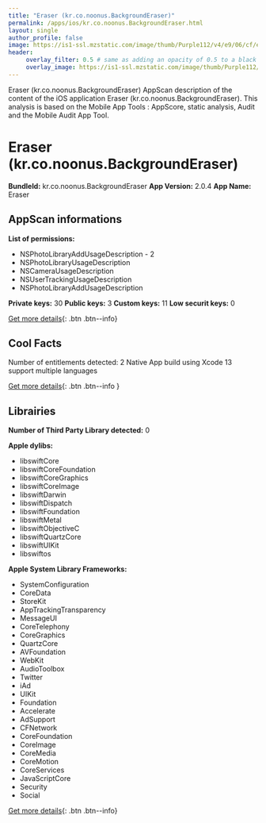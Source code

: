 ```yaml
---
title: "Eraser (kr.co.noonus.BackgroundEraser)"
permalink: /apps/ios/kr.co.noonus.BackgroundEraser.html
layout: single
author_profile: false
image: https://is1-ssl.mzstatic.com/image/thumb/Purple112/v4/e9/06/cf/e906cf11-161e-8ca2-add8-112e4e673da1/AppIcon-0-0-1x_U007emarketing-0-0-0-6-0-0-sRGB-0-0-0-GLES2_U002c0-512MB-85-220-0-0.png/512x512bb.jpg
header: 
     overlay_filter: 0.5 # same as adding an opacity of 0.5 to a black background
     overlay_image: https://is1-ssl.mzstatic.com/image/thumb/Purple112/v4/e9/06/cf/e906cf11-161e-8ca2-add8-112e4e673da1/AppIcon-0-0-1x_U007emarketing-0-0-0-6-0-0-sRGB-0-0-0-GLES2_U002c0-512MB-85-220-0-0.png/512x512bb.jpg
---
```

Eraser (kr.co.noonus.BackgroundEraser) AppScan description of the content of the iOS application Eraser (kr.co.noonus.BackgroundEraser). This analysis is based on the Mobile App Tools : AppScore, static analysis, Audit and the Mobile Audit App Tool.

# Eraser (kr.co.noonus.BackgroundEraser)

**BundleId:** kr.co.noonus.BackgroundEraser
**App Version:** 2.0.4
**App Name:** Eraser


## AppScan informations 

**List of permissions:** 
- NSPhotoLibraryAddUsageDescription - 2
- NSPhotoLibraryUsageDescription
- NSCameraUsageDescription
- NSUserTrackingUsageDescription
- NSPhotoLibraryAddUsageDescription
  
  
**Private keys:** 30
**Public keys:** 3
**Custom keys:** 11
**Low securit keys:** 0
  
[Get more details](/pricing.html){: .btn .btn--info}

## Cool Facts

Number of entitlements detected: 2
Native App
build using Xcode 13
support multiple languages
  
[Get more details](/pricing.html){: .btn .btn--info }

## Librairies 
**Number of Third Party Library detected:** 0


**Apple dylibs:**
- libswiftCore
- libswiftCoreFoundation
- libswiftCoreGraphics
- libswiftCoreImage
- libswiftDarwin
- libswiftDispatch
- libswiftFoundation
- libswiftMetal
- libswiftObjectiveC
- libswiftQuartzCore
- libswiftUIKit
- libswiftos


**Apple System Library Frameworks:**
- SystemConfiguration
- CoreData
- StoreKit
- AppTrackingTransparency
- MessageUI
- CoreTelephony
- CoreGraphics
- QuartzCore
- AVFoundation
- WebKit
- AudioToolbox
- Twitter
- iAd
- UIKit
- Foundation
- Accelerate
- AdSupport
- CFNetwork
- CoreFoundation
- CoreImage
- CoreMedia
- CoreMotion
- CoreServices
- JavaScriptCore
- Security
- Social


  
[Get more details](/pricing.html){: .btn .btn--info}

